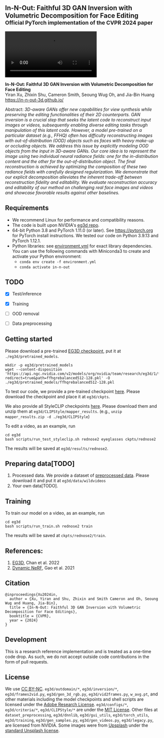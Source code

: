 ## In-N-Out: Faithful 3D GAN Inversion with Volumetric Decomposition for Face Editing<br><sub>Official PyTorch implementation of the CVPR 2024 paper</sub>

![Teaser image](https://in-n-out-3d.github.io/static/results/Halloween1_demo.mp4)

**In-N-Out: Faithful 3D GAN Inversion with Volumetric Decomposition for Face Editing**<br>
Yiran Xu, Zhixin Shu, Cameron Smith, Seoung Wug Oh, and Jia-Bin Huang
<br>https://in-n-out-3d.github.io/<br>

Abstract: *3D-aware GANs offer new capabilities for view synthesis while preserving the editing functionalities of their 2D counterparts. GAN inversion is a crucial step that seeks the latent code to reconstruct input images or videos, subsequently enabling diverse editing tasks through manipulation of this latent code. However, a model pre-trained on a particular dataset (e.g., FFHQ) often has difficulty reconstructing images with out-of-distribution (OOD) objects such as faces with heavy make-up or occluding objects. We address this issue by explicitly modeling OOD objects from the input in 3D-aware GANs. Our core idea is to represent the image using two individual neural radiance fields: one for the in-distribution content and the other for the out-of-distribution object. The final reconstruction is achieved by optimizing the composition of these two radiance fields with carefully designed regularization. We demonstrate that our explicit decomposition alleviates the inherent trade-off between reconstruction fidelity and editability. We evaluate reconstruction accuracy and editability of our method on challenging real face images and videos and showcase favorable results against other baselines.*


## Requirements

* We recommend Linux for performance and compatibility reasons.
* The code is built upon NVIDIA's [eg3d repo](https://github.com/NVlabs/eg3d).
* 64-bit Python 3.8 and PyTorch 1.11.0 (or later). See https://pytorch.org for PyTorch install instructions. We tested our code on Python 3.9.13 and PyTorch 1.12.1.
* Python libraries: see [environment.yml](./eg3d/environment.yml) for exact library dependencies.  You can use the following commands with Miniconda3 to create and activate your Python environment:
  - `conda env create -f environment.yml`
  - `conda activate in-n-out`

## TODO
- [x] Test/inference
- [x] Training
- [ ] OOD removal
- [ ] Data preprocessing


## Getting started
Please download a pre-trained [EG3D checkpoint](https://catalog.ngc.nvidia.com/orgs/nvidia/teams/research/models/eg3d/files), put it at `./eg3d/pretrained_models`.
```
mkdir -p eg3d/pretrained_models
wget --content-disposition 'https://api.ngc.nvidia.com/v2/models/org/nvidia/team/research/eg3d/1/files?redirect=true&path=ffhqrebalanced512-128.pkl' -O ./eg3d/pretrained_models/ffhqrebalanced512-128.pkl
```

To test our code, we provide a pre-trained checkpoint [here](https://drive.google.com/file/d/18WzDoRXtstpG_IbUmbLURblr8YX3gvR-/view?usp=sharing).
Please download the checkpoint and place it at `eg3d/ckpts`.

We also provide all StyleCLIP checkpoints [here](https://drive.google.com/file/d/1IVm-IcKXkAHPu8_eMOZTuKdmxSAZjVU2/view?usp=sharing). Please download them and unzip them at `eg3d/CLIPStyle/mapper_results`. (e.g., `unzip mapper_results.zip -d ./eg3d/CLIPStyle`)

To edit a video, as an example, run
```
cd eg3d
bash scripts/run_test_styleclip.sh rednose2 eyeglasses ckpts/rednose2
```
The results will be saved at `eg3d/results/rednose2`.

## Preparing data[TODO]
1. Processed data. We provide a dataset of [preprocessed data](https://drive.google.com/file/d/1PRWZvLxtZexDG4PHTPiyp0WR0VFZoJFD/view?usp=sharing). Please download it and put it at `eg3d/data/wildvideos`
2. Your own data[TODO].

## Training
To train our model on a video, as an example, run
```
cd eg3d
bash scripts/run_train.sh rednose2 train
```
The results will be saved at `ckpts/rednose2/train`.

## References:
1. [EG3D](https://arxiv.org/abs/2112.07945), Chan et al. 2022
2. [Dynamic NeRF](https://arxiv.org/abs/2105.06468), Gao et al. 2021

## Citation

```
@inproceedings{Xu2024in,
  author = {Xu, Yiran and Shu, Zhixin and Smith Cameron and Oh, Seoung Wug and Huang, Jia-Bin},
  title = {In-N-Out: Faithful 3D GAN Inversion with Volumetric Decomposition for Face Editings},
  booktitle = {CVPR},
  year = {2024}
}
```

## Development

This is a research reference implementation and is treated as a one-time code drop. As such, we do not accept outside code contributions in the form of pull requests.

## License
We use [CC BY-NC](https://creativecommons.org/licenses/by-nc/4.0/). 
`eg3d/outdomain/*`, `eg3d/inversion/*`, `eg3d/frames2vid.py`, `eg3d/gen_3d_rgb.py`, `eg3d/vid2frames.py`, `w_avg.pt`, and other materials including the model checkpoints and shell scripts are licensed under the [Adobe Research License](https://git.corp.adobe.com/sooyek/layered-depth-refinement/blob/main/LICENSE.md#adobe-research-license).
`eg3d/configs/*`, `eg3d/criteria/*`, `eg3d/CLIPStyle/*` are under the [MIT License](https://github.com/danielroich/PTI?tab=MIT-1-ov-file).
Other files at `dataset_preprocessing`, `eg3d/dnnlib`, `eg3d/gui_utils`, `eg3d/torch_utils`, `eg3d/training`, `eg3d/gen_samples.py`, `eg3d/gen_videos.py`, `eg3d/legacy.py`, are licensed from NVIDIA.
Some images were from [Upsplash](http://www.unsplash.com/) under the [standard Unsplash license](https://unsplash.com/license).